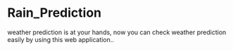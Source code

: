 # Rain_Prediction
weather prediction is at your hands, now you can check weather prediction easily by using this web application.. 
